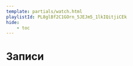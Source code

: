 ```yaml
---
template: partials/watch.html
playlistId: PL8glBf2C1GOrn_5JEJm5_1lkIQitjiCEk
hide:
    - toc
---
```


# Записи